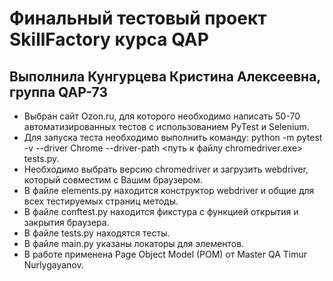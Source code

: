 # Финальный тестовый проект SkillFactory курса QAP
## Выполнила Кунгурцева Кристина Алексеевна, группа QAP-73
- Выбран сайт Ozon.ru, для которого необходимо написать 50-70 автоматизированных тестов с использованием PyTest и Selenium.
- Для запуска теста необходимо выполнить команду: python -m pytest -v --driver Chrome --driver-path <путь к файлу chromedriver.exe> tests.py. 
- Необходимо выбрать версию chromedriver и загрузить webdriver, который совместим с Вашим браузером.
- В файле elements.py находится конструктор webdriver и общие для всех тестируемых страниц методы.
- В файле conftest.py находится фикстура с функцией открытия и закрытия браузера.
- В файле tests.py находятся тесты.
- В файле main.py указаны локаторы для элементов.
- В работе применена Page Object Мodel (POM) от Master QA Timur Nurlygayanov.
